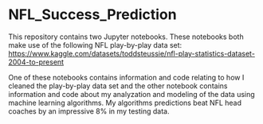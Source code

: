 # NFL_Success_Prediction

This repository contains two Jupyter notebooks. These notebooks both make use of the following NFL play-by-play data set:
https://www.kaggle.com/datasets/toddsteussie/nfl-play-statistics-dataset-2004-to-present

One of these notebooks contains information and code relating to how I cleaned the play-by-play data set and the other notebook contains information and code about my analyzation and modeling of the data using machine learning algorithms. My algorithms predictions beat NFL head coaches by an impressive 8% in my testing data.
